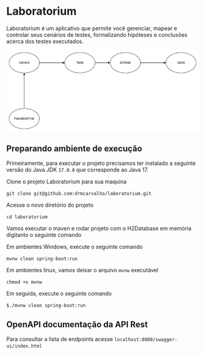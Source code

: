 # Laboratorium 

Laboratorium é um aplicativo que permite você gerenciar, mapear e controlar seus cenários de testes, formalizando hipóteses e conclusões acerca dos testes executados.

![Diagrama do projeto Laboratorium](LaboratoruimPNG.png)

## Preparando ambiente de execução

Primeiramente, para executar o projeto precisamos ter instalado a seguinte versão do Java JDK `17.0.8` que corresponde ao Java 17.

Clone o projeto Laboratorium para sua maquina

```
git clone git@github.com:drmcarvalho/laboratorium.git
```

Acesse o novo diretório do projeto 

```
cd laboratorium
```

Vamos executar o maven e rodar projeto com o H2Database em memória digitanto o seguinte comando

Em ambientes Windows, execute o seguinte comando
```
mvnw clean spring-boot:run
```

Em ambientes linux, vamos deixar o arquivo `mvnw` executável 
```
chmod +x mvnw
```

Em seguida, execute o seguinte comando
```
$./mvnw clean spring-boot:run
```

## OpenAPI documentação da API Rest

Para consultar a lista de endpoints acesse `localhost:8080/swagger-ui/index.html`
